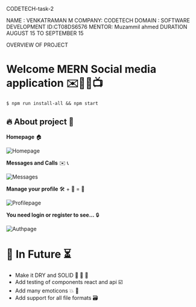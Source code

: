 CODETECH-task-2

NAME : VENKATRAMAN M
COMPANY: CODETECH
DOMAIN : SOFTWARE DEVELOPMENT
ID:CT08DS6576
MENTOR: Muzammil ahmed
DURATION AUGUST 15 TO SEPTEMBER 15


 OVERVIEW OF PROJECT


 # Welcome MERN Social media application ✉️💬👾📺

`$ npm run install-all && npm start`
 
 
## 🔥 About project 👀
**Homepage** 🏠

![Homepage]( https://i.ibb.co/PYy1YMQ/Peek-2021-08-17-13-59.gif)

**Messages and Calls** ✉️ 📞

![Messages]( https://i.ibb.co/nbyN557/Peek-2021-08-17-15-06.gif)

**Manage your profile** 🛠️ + 🐬  = 🦈
 
![Profilepage]( https://i.ibb.co/qNbxcLV/Peek-2021-08-17-15-12.gif)

**You need login or register to see...** 🔒

![Authpage]( https://i.ibb.co/Sy2QCky/Peek-2021-08-17-13-54.gif)
# 🔮 In Future ⏳
-  Make it DRY and SOLID 🧹 🧼 🚿
- Add testing of components react and api ☑️
 - Add many emoticons 💥 💯
 - Add support for all file formats 🗃️

